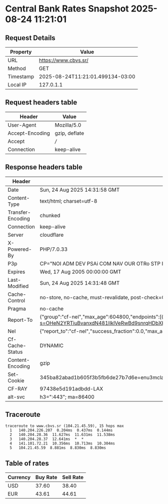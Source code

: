 # Central Bank Rates Snapshot 2025-08-24 11:21:01
## Request Details

| Property | Value |
|----------|-------|
| URL | https://www.cbvs.sr/ |
| Method | GET |
| Timestamp | 2025-08-24T11:21:01.499134-03:00 |
| Local IP | 127.0.1.1 |
    
## Request headers table

| Header | Value |
|--------|-------|
| User-Agent | Mozilla/5.0 |
| Accept-Encoding | gzip, deflate |
| Accept | */* |
| Connection | keep-alive |

    
## Response headers table
| Header | Value |
|--------|-------|
| Date | Sun, 24 Aug 2025 14:31:58 GMT |
| Content-Type | text/html; charset=utf-8 |
| Transfer-Encoding | chunked |
| Connection | keep-alive |
| Server | cloudflare |
| X-Powered-By | PHP/7.0.33 |
| P3p | CP="NOI ADM DEV PSAi COM NAV OUR OTRo STP IND DEM" |
| Expires | Wed, 17 Aug 2005 00:00:00 GMT |
| Last-Modified | Sun, 24 Aug 2025 14:31:48 GMT |
| Cache-Control | no-store, no-cache, must-revalidate, post-check=0, pre-check=0 |
| Pragma | no-cache |
| Report-To | {"group":"cf-nel","max_age":604800,"endpoints":[{"url":"https://a.nel.cloudflare.com/report/v4?s=OHeN2YRTiuBvanxdN481lIklVeRwBd9snrqHDbXbCZL1QdwPCbnEEKS%2FNgVG38731UQBHks33oUK8kGpk7sKcy6iSYfF7s%2BOxhds"}]} |
| Nel | {"report_to":"cf-nel","success_fraction":0.0,"max_age":604800} |
| Cf-Cache-Status | DYNAMIC |
| Content-Encoding | gzip |
| Set-Cookie | 345ba82abad1b605f3b5fb6de27b7d6e=enu3mcla8lg25sameu59a5dpm1; HttpOnly; Path=/ |
| CF-RAY | 97438e5d191adbdd-LAX |
| alt-svc | h3=":443"; ma=86400 |

## Traceroute 

```
traceroute to www.cbvs.sr (104.21.45.59), 15 hops max
  1   140.204.226.207  0.204ms  0.437ms  0.144ms 
  2   140.204.28.36  11.627ms  11.631ms  11.538ms 
  3   140.204.28.37  12.641ms  *  * 
  4   141.101.72.21  10.356ms  10.713ms  10.304ms 
  5   104.21.45.59  8.881ms  8.830ms  8.830ms 

```

## Table of rates

| Currency | Buy Rate | Sell Rate |
|----------|----------|-----------|
| USD | 37.60 | 38.40 |
| EUR | 43.61 | 44.61 |
